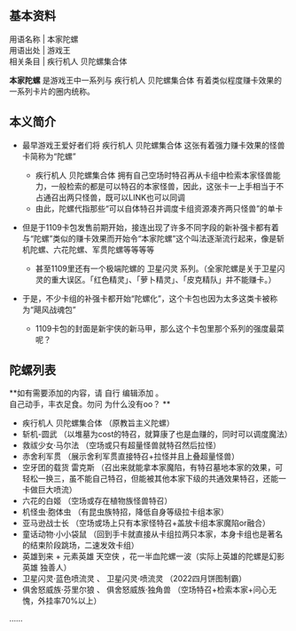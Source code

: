**基本资料**  
---  
用语名称  |  本家陀螺   
用语出处  |  游戏王   
相关条目  |  疾行机人 贝陀螺集合体   
  
**本家陀螺** 是游戏王中一系列与  疾行机人 贝陀螺集合体  有着类似程度赚卡效果的一系列卡片的圈内统称。

##  本义简介

  * 最早游戏王爱好者们将  疾行机人 贝陀螺集合体  这张有着强力赚卡效果的怪兽卡简称为“陀螺” 
    * 疾行机人 贝陀螺集合体  拥有自己空场时特召再从卡组中检索本家怪兽能力，一般检索的都是可以特召的本家怪兽，因此，这张卡一上手相当于不占通召出两只怪兽，既可以LINK也可以同调 
    * 由此，陀螺代指那些“可以自体特召并调度卡组资源凑齐两只怪兽”的单卡 

  * 但是于1109卡包发售前期开始，接连出现了许多不同字段的新补强卡都有着与“陀螺”类似的赚卡效果而开始令“本家陀螺”这个叫法逐渐流行起来，像是斩机陀螺、六花陀螺、军贯陀螺等等等等 
    * 甚至1109里还有一个极端陀螺的  卫星闪灵  系列。（全家陀螺是关于卫星闪灵的重大误区。「红色精灵」、「萝卜精灵」、「皮克精队」并不能赚卡。） 

  * 于是，不少卡组的补强卡都开始“陀螺化”，这个卡包也因为太多这类卡被称为“飓风战魂包” 
    * 1109卡包的封面是新宇侠的新马甲，那么这个卡包里那个系列的强度最菜呢？ 

##  陀螺列表

**如有需要添加的内容，请 自行  编辑添加  。  
自己动手，丰衣足食。勿问  为什么没有oo？  **

  * 疾行机人 贝陀螺集合体  （原教旨主义陀螺） 
  * 斩机-圆武  （以堆墓为cost的特召，就算康了也是血赚的，同时可以调度魔法） 
  * 救祓少女·马尔法  （空场或只有超量怪兽就特召然后拉怪） 
  * 赤舍利军贯  （展示舍利军贯直接特召+拉怪并且上叠超量怪兽） 
  * 空牙团的载货 雷克斯  （召出来就能拿本家魔陷，有特召墓地本家的效果，可轻松一换三，虽不能自己特召，但能被其他本家下级的共通效果特召，还能一卡做巨大喷流） 
  * 六花的白姬  （空场或存在植物族怪兽特召） 
  * 机怪虫·胞体虫  （有昆虫族特招，降低自身等级拉卡组本家） 
  * 亚马逊战士长  （空场或场上只有本家怪特召+盖放卡组本家魔陷or融合） 
  * 童话动物·小小袋鼠  （回到手卡就直接从卡组拉两只本家，本身卡组也是著名的结束阶段跳场，二速发效卡组） 
  * 英雄到来  \+  元素英雄 天空侠  ，花一半血陀螺一波（实际上英雄的陀螺是幻影英雄 独善人） 
  * 卫星闪灵·蓝色喷流灵  、  卫星闪灵·喷流灵  （2022四月饼图制霸） 
  * 俱舍怒威族·芬里尔狼  、  俱舍怒威族·独角兽  （空场特召+检索本家+问心无愧，外挂率70%以上） 

……